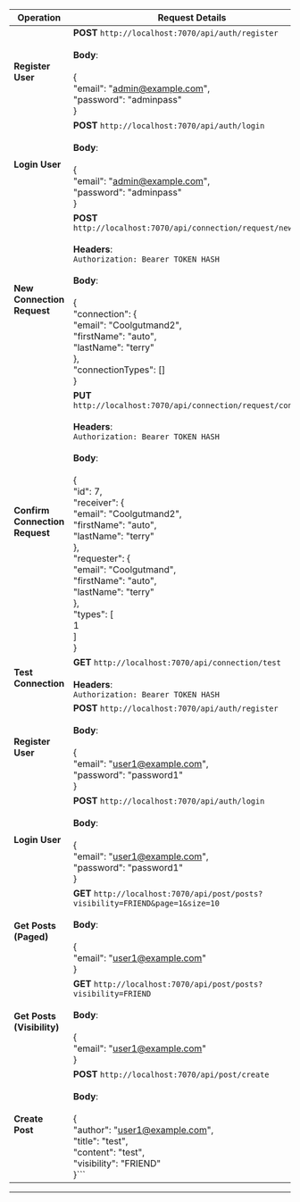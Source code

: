 | **Operation**                    | **Request Details**                                                                                                                            | **Example Response**                                                                                                                                                                                                                                                                                                                                                                                                                                     |
|-----------------------------------|------------------------------------------------------------------------------------------------------------------------------------------------|---------------------------------------------------------------------------------------------------------------------------------------------------------------------------------------------------------------------------------------------------------------------------------------------------------------------------------------------------------------------------------------------------------------------------------------------------------|
| **Register User**                 | **POST** `http://localhost:7070/api/auth/register`<br><br>**Body**:<br><br>{<br>  "email": "admin@example.com",<br>  "password": "adminpass"<br>} | ```json<br>{<br>  "token": "TOKEN HASH",<br>  "username": "admin@example.com"<br>}```                                                                                                                                                                                                                                                                                                                                                                    |
| **Login User**                    | **POST** `http://localhost:7070/api/auth/login`<br><br>**Body**:<br><br>{<br>  "email": "admin@example.com",<br>  "password": "adminpass"<br>} | ```json<br>{<br>  "token": "TOKEN HASH",<br>  "username": "admin@example.com"<br>}```                                                                                                                                                                                                                                                                                                                                                                    |
| **New Connection Request**        | **POST** `http://localhost:7070/api/connection/request/new`<br><br>**Headers**:<br>`Authorization: Bearer TOKEN HASH`<br><br>**Body**:<br><br>{<br>  "connection": {<br>    "email": "Coolgutmand2",<br>    "firstName": "auto",<br>    "lastName": "terry"<br>  },<br>  "connectionTypes": []<br>} | |
| **Confirm Connection Request**    | **PUT** `http://localhost:7070/api/connection/request/confirm`<br><br>**Headers**:<br>`Authorization: Bearer TOKEN HASH`<br><br>**Body**:<br><br>{<br>  "id": 7,<br>  "receiver": {<br>    "email": "Coolgutmand2",<br>    "firstName": "auto",<br>    "lastName": "terry"<br>  },<br>  "requester": {<br>    "email": "Coolgutmand",<br>    "firstName": "auto",<br>    "lastName": "terry"<br>  },<br>  "types": [<br>1<br>]<br>} | Example resource updated, no fixed response provided.                                                                                                                                                                                                                                                                                                                                                                                                 |
| **Test Connection**               | **GET** `http://localhost:7070/api/connection/test`<br><br>**Headers**:<br>`Authorization: Bearer TOKEN HASH`                                  | Example resource returned, no fixed response provided.                                                                                                                                                                                                                                                                                                                                                                                       |
| **Register User**                 | **POST** `http://localhost:7070/api/auth/register`<br><br>**Body**:<br><br>{<br>  "email": "user1@example.com",<br>  "password": "password1"<br>} | ```json<br>{<br>  "token": "TOKEN HASH",<br>  "username": "user1@example.com"<br>}```                                                                                                                                                                                                                                                                                                                                                                    |
| **Login User**                    | **POST** `http://localhost:7070/api/auth/login`<br><br>**Body**:<br><br>{<br>  "email": "user1@example.com",<br>  "password": "password1"<br>} | ```json<br>{<br>  "token": "TOKEN HASH",<br>  "username": "user1@example.com"<br>}```                                                                                                                                                                                                                                                                                                                                                                    |
| **Get Posts (Paged)**             | **GET** `http://localhost:7070/api/post/posts?visibility=FRIEND&page=1&size=10`<br><br>**Body**:<br><br>{<br>  "email": "user1@example.com"<br>} | Example resource returned, no fixed response provided.                                                                                                                                                                                                                                                                                                                                                                                       |
| **Get Posts (Visibility)**        | **GET** `http://localhost:7070/api/post/posts?visibility=FRIEND`<br><br>**Body**:<br><br>{<br>  "email": "user1@example.com"<br>}              | Example resource returned, no fixed response provided.                                                                                                                                                                                                                                                                                                                                                                                       |
| **Create Post**                   | **POST** `http://localhost:7070/api/post/create`<br><br>**Body**:<br><br>{<br>  "author": "user1@example.com",<br>  "title": "test",<br>  "content": "test",<br>  "visibility": "FRIEND"<br>}``` | Example post created, no fixed response provided.                                                                                                                                                                                                                                                                                                                                                                                                 |

---
